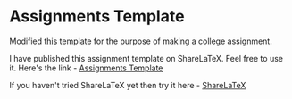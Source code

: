 Assignments Template
=====

Modified [this](https://www.sharelatex.com/templates/books/easy-book) template for the purpose of making a college assignment.

I have published this assignment template on ShareLaTeX. Feel free to use it. Here's the link - [Assignments Template](https://www.sharelatex.com/templates/5520d308afbf3ad60c24e298)

If you haven't tried ShareLaTeX yet then try it here - [ShareLaTeX](https://www.sharelatex.com?r=54a06f17&rm=d&rs=b)